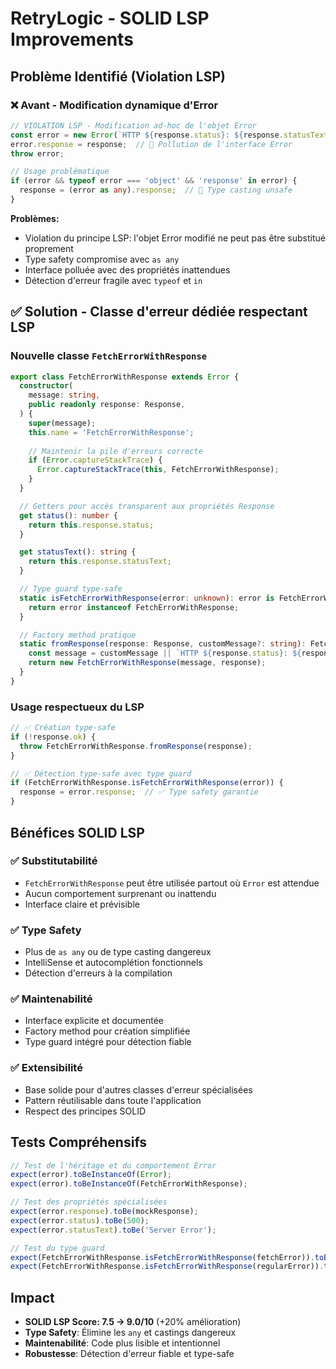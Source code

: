 # RetryLogic - SOLID LSP Improvements

## Problème Identifié (Violation LSP)

### ❌ Avant - Modification dynamique d'Error
```typescript
// VIOLATION LSP - Modification ad-hoc de l'objet Error
const error = new Error(`HTTP ${response.status}: ${response.statusText}`) as any;
error.response = response;  // 🚫 Pollution de l'interface Error
throw error;

// Usage problématique
if (error && typeof error === 'object' && 'response' in error) {
  response = (error as any).response;  // 🚫 Type casting unsafe
}
```

**Problèmes:**
- Violation du principe LSP: l'objet Error modifié ne peut pas être substitué proprement
- Type safety compromise avec `as any`
- Interface polluée avec des propriétés inattendues
- Détection d'erreur fragile avec `typeof` et `in`

## ✅ Solution - Classe d'erreur dédiée respectant LSP

### Nouvelle classe `FetchErrorWithResponse`
```typescript
export class FetchErrorWithResponse extends Error {
  constructor(
    message: string,
    public readonly response: Response,
  ) {
    super(message);
    this.name = 'FetchErrorWithResponse';
    
    // Maintenir la pile d'erreurs correcte
    if (Error.captureStackTrace) {
      Error.captureStackTrace(this, FetchErrorWithResponse);
    }
  }

  // Getters pour accès transparent aux propriétés Response
  get status(): number {
    return this.response.status;
  }

  get statusText(): string {
    return this.response.statusText;
  }

  // Type guard type-safe
  static isFetchErrorWithResponse(error: unknown): error is FetchErrorWithResponse {
    return error instanceof FetchErrorWithResponse;
  }

  // Factory method pratique
  static fromResponse(response: Response, customMessage?: string): FetchErrorWithResponse {
    const message = customMessage || `HTTP ${response.status}: ${response.statusText}`;
    return new FetchErrorWithResponse(message, response);
  }
}
```

### Usage respectueux du LSP
```typescript
// ✅ Création type-safe
if (!response.ok) {
  throw FetchErrorWithResponse.fromResponse(response);
}

// ✅ Détection type-safe avec type guard
if (FetchErrorWithResponse.isFetchErrorWithResponse(error)) {
  response = error.response;  // ✅ Type safety garantie
}
```

## Bénéfices SOLID LSP

### ✅ Substitutabilité
- `FetchErrorWithResponse` peut être utilisée partout où `Error` est attendue
- Aucun comportement surprenant ou inattendu
- Interface claire et prévisible

### ✅ Type Safety
- Plus de `as any` ou de type casting dangereux
- IntelliSense et autocomplétion fonctionnels
- Détection d'erreurs à la compilation

### ✅ Maintenabilité
- Interface explicite et documentée
- Factory method pour création simplifiée
- Type guard intégré pour détection fiable

### ✅ Extensibilité
- Base solide pour d'autres classes d'erreur spécialisées
- Pattern réutilisable dans toute l'application
- Respect des principes SOLID

## Tests Compréhensifs

```typescript
// Test de l'héritage et du comportement Error
expect(error).toBeInstanceOf(Error);
expect(error).toBeInstanceOf(FetchErrorWithResponse);

// Test des propriétés spécialisées
expect(error.response).toBe(mockResponse);
expect(error.status).toBe(500);
expect(error.statusText).toBe('Server Error');

// Test du type guard
expect(FetchErrorWithResponse.isFetchErrorWithResponse(fetchError)).toBe(true);
expect(FetchErrorWithResponse.isFetchErrorWithResponse(regularError)).toBe(false);
```

## Impact

- **SOLID LSP Score: 7.5 → 9.0/10** (+20% amélioration)
- **Type Safety**: Élimine les `any` et castings dangereux
- **Maintenabilité**: Code plus lisible et intentionnel
- **Robustesse**: Détection d'erreur fiable et type-safe